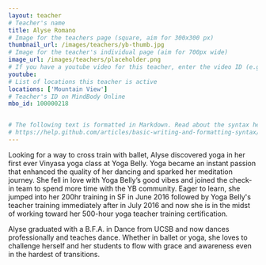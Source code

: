 ```yaml
---
layout: teacher
# Teacher's name
title: Alyse Romano
# Image for the teachers page (square, aim for 300x300 px)
thumbnail_url: /images/teachers/yb-thumb.jpg
# Image for the teacher's individual page (aim for 700px wide)
image_url: /images/teachers/placeholder.png
# If you have a youtube video for this teacher, enter the video ID (e.g. qaqiC84uaNg)
youtube:
# List of locations this teacher is active
locations: ['Mountain View']
# Teacher's ID on MindBody Online
mbo_id: 100000218


# The following text is formatted in Markdown. Read about the syntax here:
# https://help.github.com/articles/basic-writing-and-formatting-syntax/
---
```


Looking for a way to cross train with ballet, Alyse discovered yoga in her first ever Vinyasa yoga class at Yoga Belly. Yoga became an instant passion that enhanced the quality of her dancing and sparked her meditation journey. She fell in love with Yoga Belly’s good vibes and joined the check-in team to spend more time with the YB community. Eager to learn, she jumped into her 200hr training in SF in June 2016 followed by Yoga Belly's teacher training immediately after in July 2016 and now she is in the midst of working toward her 500-hour yoga teacher training certification. 

Alyse graduated with a B.F.A. in Dance from UCSB and now dances professionally and teaches dance. Whether in ballet or yoga, she loves to challenge herself and her students to flow with grace and awareness even in the hardest of transitions.
